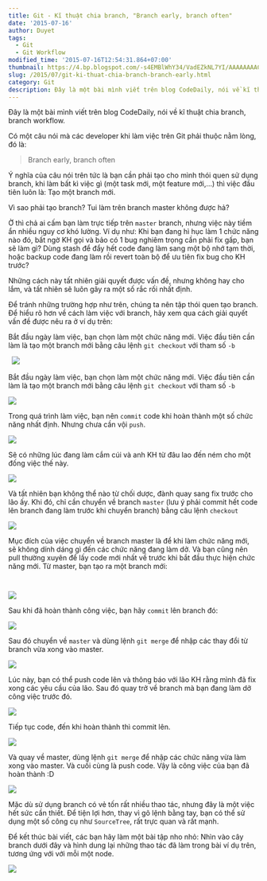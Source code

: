 ```yaml
---
title: Git - Kĩ thuật chia branch, "Branch early, branch often"
date: '2015-07-16'
author: Duyet
tags:
  - Git
  - Git Workflow
modified_time: '2015-07-16T12:54:31.864+07:00'
thumbnail: https://4.bp.blogspot.com/-s4EMBlWhY34/VadEZkNL7YI/AAAAAAAACnc/byhewvc8IsQ/s1600/s1-1024x417.png
slug: /2015/07/git-ki-thuat-chia-branch-branch-early.html
category: Git
description: Đây là một bài mình viết trên blog CodeDaily, nói về kĩ thuật chia branch, branch workflow.
---
```


Đây là một bài mình viết trên blog CodeDaily, nói về kĩ thuật chia branch, branch workflow.

Có một câu nói mà các developer khi làm việc trên Git phải thuộc nằm lòng, đó là:

> Branch early, branch often

Ý nghĩa của câu nói trên tức là bạn cần phải tạo cho mình thói quen sử dụng branch, khi làm bất kì việc gì (một task mới, một feature mới,…) thì việc đầu tiên luôn là: Tạo một branch mới.

Vì sao phải tạo branch? Tui làm trên branch master không được hả?

Ờ thì chả ai cấm bạn làm trực tiếp trên `master` branch, nhưng việc này tiềm ẩn nhiều nguy cơ khó lường.
Ví dụ như: Khi bạn đang hì hục làm 1 chức năng nào đó, bất ngờ KH gọi và bảo có 1 bug nghiêm trọng cần phải fix gấp, bạn sẽ làm gì? Dùng stash để đẩy hết code đang làm sang một bộ nhớ tạm thời, hoặc backup code đang làm rồi revert toàn bộ để ưu tiên fix bug cho KH trước?

Những cách này tất nhiên giải quyết được vấn đề, nhưng không hay cho lắm, và tất nhiên sẽ luôn gây ra một số rắc rối nhất định.

Để tránh những trường hợp như trên, chúng ta nên tập thói quen tạo branch. Để hiểu rõ hơn về cách làm việc với branch, hãy xem qua cách giải quyết vấn đề được nêu ra ở ví dụ trên:

Bắt đầu ngày làm việc, bạn chọn làm một chức năng mới. Việc đầu tiên cần làm là tạo một branch mới bằng câu lệnh `git checkout` với tham số `-b`

` `![](https://4.bp.blogspot.com/-s4EMBlWhY34/VadEZkNL7YI/AAAAAAAACnc/byhewvc8IsQ/s1600/s1-1024x417.png)

Bắt đầu ngày làm việc, bạn chọn làm một chức năng mới. Việc đầu tiên cần làm là tạo một branch mới bằng câu lệnh `git checkout` với tham số `-b`

![](https://3.bp.blogspot.com/-uspVsG_BzcM/VadEiRHx95I/AAAAAAAACnk/OIJgxqVFd_k/s1600/s2-1024x413.png)

Trong quá trình làm việc, bạn nên `commit` code khi hoàn thành một số chức năng nhất định. Nhưng chưa cần vội `push`.

![](https://3.bp.blogspot.com/-rpFBfIa18xk/VadErR34TeI/AAAAAAAACns/G1-TYFQ6VWM/s1600/s3-1024x417.png)

Sẽ có những lúc đang làm cắm cúi và anh KH từ đâu lao đến ném cho một đống việc thế này.

![](https://3.bp.blogspot.com/-IQ-YtYUp2Eg/VadEyA7oX9I/AAAAAAAACn0/Q7fX39B3Osw/s1600/s4.png)

Và tất nhiên bạn không thể nào từ chối dược, đành quay sang fix trước cho lão ấy. Khi đó, chỉ cần chuyển về branch `master` (lưu ý phải commit hết code lên branch đang làm trước khi chuyển branch) bằng câu lệnh `checkout`

![](https://1.bp.blogspot.com/-7QZMuA8jUzU/VadE5IcZCOI/AAAAAAAACn8/WhsufMSvR8g/s1600/s5.png)

Mục đích của việc chuyển về branch master là để khi làm chức năng mới, sẽ không dính dáng gì đến các chức năng đang làm dở. Và bạn cũng nên pull thường xuyên để lấy code mới nhất về trước khi bắt đầu thực hiện chức năng mới. Từ master, bạn tạo ra một branch mới:

` `

![](https://3.bp.blogspot.com/-Xqc3xRSHu2w/VadFCs2nvBI/AAAAAAAACoE/AHJdbgt4CbQ/s1600/s6.png)

Sau khi đã hoàn thành công việc, bạn hãy `commit` lên branch đó:

![](https://2.bp.blogspot.com/-SMwaCwbTWho/VadFI0USnII/AAAAAAAACoM/0X2fO-epgtk/s1600/s8.png)

Sau đó chuyển về `master` và dùng lệnh `git merge` để nhập các thay đổi từ branch vừa xong vào master.

![](https://1.bp.blogspot.com/-VQSFFKjDyhI/VadFPiBPyYI/AAAAAAAACoU/Fcatyec0ajQ/s1600/s9-1024x428.png)

Lúc này, bạn có thể push code lên và thông báo với lão KH rằng mình đã fix xong các yêu cầu của lão. Sau đó quay trở về branch mà bạn đang làm dở công việc trước đó.

![](https://4.bp.blogspot.com/-cVo6xdsrAso/VadFWBuup2I/AAAAAAAACoc/xiuKheUuTnQ/s1600/s10.png)

Tiếp tục code, đến khi hoàn thành thì commit lên.

![](https://1.bp.blogspot.com/-p_8xF9Y15mQ/VadFbdKEDUI/AAAAAAAACok/vgkDhX0BgCk/s1600/s11-1024x421.png)

Và quay về master, dùng lệnh `git merge` để nhập các chức năng vừa làm xong vào master. Và cuối cùng là push code. Vậy là công việc của bạn đã hoàn thành :D

![](https://4.bp.blogspot.com/-uWIS7CystjI/VadFk6YKZtI/AAAAAAAACos/NB9sATsomqM/s1600/s12-1024x419.png)

Mặc dù sử dụng branch có vẻ tốn rất nhiều thao tác, nhưng đây là một việc hết sức cần thiết. Để tiện lợi hơn, thay vì gõ lệnh bằng tay, bạn có thể sử dụng một số công cụ như `SourceTree`, rất trực quan và rất mạnh.

Để kết thúc bài viết, các bạn hãy làm một bài tập nho nhỏ: Nhìn vào cây branch dưới đây và hình dung lại những thao tác đã làm trong bài ví dụ trên, tương ứng với với mỗi một node.

![](https://2.bp.blogspot.com/-iEzhN7GcC0Y/VadFsF9kmgI/AAAAAAAACo0/gp-zYf7bmWE/s1600/s12b.png)
